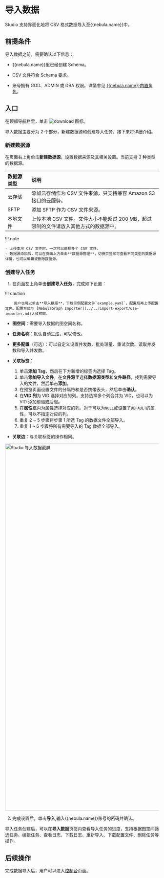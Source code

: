 # 导入数据

Studio 支持界面化地将 CSV 格式数据导入至{{nebula.name}}中。

## 前提条件

导入数据之前，需要确认以下信息：

- {{nebula.name}}里已经创建 Schema。

- CSV 文件符合 Schema 要求。

- 账号拥有 GOD、ADMIN 或 DBA 权限。详情参见 [{{nebula.name}}内置角色](../../7.data-security/1.authentication/3.role-list.md)。

## 入口

在顶部导航栏里，单击 ![download](https://docs-cdn.nebula-graph.com.cn/figures/studio-btn-download.png) 图标。

导入数据主要分为 2 个部分，新建数据源和创建导入任务，接下来将详细介绍。

### 新建数据源

在页面右上角单击**新建数据源**，设置数据来源及其相关设置。当前支持 3 种类型的数据源。

| 数据源类型 | 说明 |
| :--- | :--- |
| 云存储 | 添加云存储作为 CSV 文件来源，只支持兼容 Amazon S3接口的云服务。 |
| SFTP | 添加 SFTP 作为 CSV 文件来源。 |
| 本地文件 | 上传本地 CSV 文件。文件大小不能超过 200 MB，超过限制的文件请放入其他方式的数据源中。 |

!!! note

    - 上传本地 CSV 文件时，一次可以选择多个 CSV 文件。
    - 数据源添加后，可以在页面上方单击**数据源管理**，切换页签即可查看不同类型的数据源详情，也可以编辑或删除数据源。

### 创建导入任务

1. 在页面左上角单击**创建导入任务**，完成如下设置：
  
  !!! caution

        用户也可以单击**导入模版**，下载示例配置文件`example.yaml`，配置后再上传配置文件。配置方式与 [NebulaGraph Importer](../../import-export/use-importer.md)大致相同。

  - **图空间**：需要导入数据的图空间名称。
  - **任务名称**：默认自动生成，可以修改。
  - **更多配置**（可选）：可以自定义设置并发数、批处理量、重试次数、读取并发数和导入并发数。
  - **关联标签**：

    1. 单击**添加 Tag**，然后在下方新增的标签内选择 Tag。
    2. 单击**添加导入文件**，在**文件源**里选择**数据源类型**和**文件路径**，找到需要导入的文件，然后单击**添加**。
    3. 在预览页面设置文件的分隔符和是否携带表头，然后单击**确认**。
    4. 在**VID 列**为 VID 选择对应的列。支持选择多个列合并为 VID，也可以为 VID 添加前缀或后缀。
    5. 在**属性**框内为属性选择对应的列。对于可以为`NULL`或设置了`DEFAULT`的属性，可以不指定对应的列。
    6. 重复 2 ~ 5 步骤将步骤 1 所选 Tag 的数据文件全部导入。
    7. 重复 1 ~ 6 步骤将所有需要导入的 Tag 数据全部导入。
  
  - **关联边**：与关联标签的操作相同。

  <img src="https://docs-cdn.nebula-graph.com.cn/figures/std_import_230912_cn.png" width="1200" alt="Studio 导入数据截屏">

2. 完成设置后，单击**导入**,输入{{nebula.name}}账号的密码并确认。

导入任务创建后，可以在**导入数据**页签内查看导入任务的进度，支持根据图空间筛选任务、编辑任务、查看日志、下载日志、重新导入、下载配置文件、删除任务等操作。

## 后续操作

完成数据导入后，用户可以进入[控制台](st-ug-console.md)页面。
